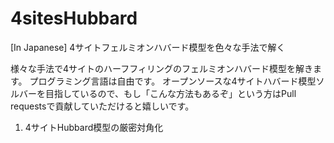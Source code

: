# 4sitesHubbard
[In Japanese] 4サイトフェルミオンハバード模型を色々な手法で解く

様々な手法で4サイトのハーフフィリングのフェルミオンハバード模型を解きます。
プログラミング言語は自由です。
オープンソースな4サイトハバード模型ソルバーを目指しているので、もし「こんな方法もあるぞ」という方はPull requestsで貢献していただけると嬉しいです。

1. 4サイトHubbard模型の厳密対角化


